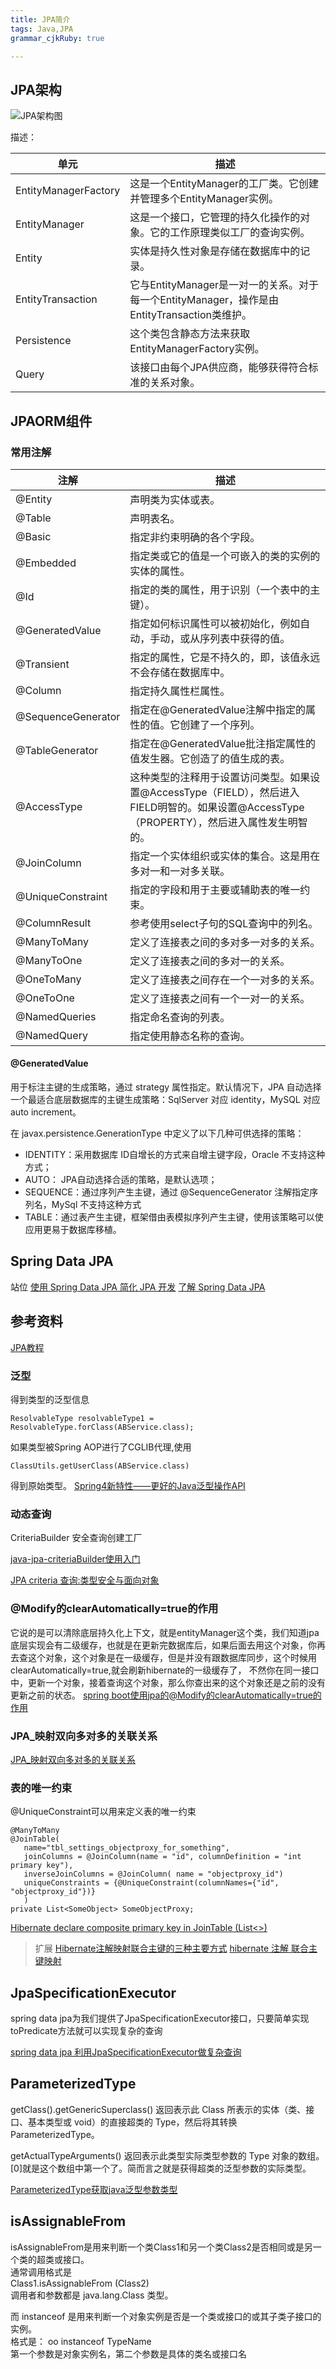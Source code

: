```yaml
---
title: JPA简介 
tags: Java,JPA
grammar_cjkRuby: true

---
```


## JPA架构

![JPA架构图](http://www.yiibai.com/uploads/allimg/141108/192R64962-0.png)

描述：

|单元|	描述|
|---|---|
|EntityManagerFactory|	这是一个EntityManager的工厂类。它创建并管理多个EntityManager实例。|
|EntityManager|	这是一个接口，它管理的持久化操作的对象。它的工作原理类似工厂的查询实例。|
|Entity|	实体是持久性对象是存储在数据库中的记录。|
|EntityTransaction	|它与EntityManager是一对一的关系。对于每一个EntityManager，操作是由EntityTransaction类维护。|
|Persistence	|这个类包含静态方法来获取EntityManagerFactory实例。|
|Query	|该接口由每个JPA供应商，能够获得符合标准的关系对象。|

## JPAORM组件

### 常用注解

|注解|	描述|
|---|---|
|@Entity	|声明类为实体或表。|
|@Table	|声明表名。|
|@Basic	|指定非约束明确的各个字段。|
|@Embedded	|指定类或它的值是一个可嵌入的类的实例的实体的属性。|
|@Id	|指定的类的属性，用于识别（一个表中的主键）。|
|@GeneratedValue	|指定如何标识属性可以被初始化，例如自动，手动，或从序列表中获得的值。|
|@Transient	|指定的属性，它是不持久的，即，该值永远不会存储在数据库中。|
|@Column	|指定持久属性栏属性。|
|@SequenceGenerator	|指定在@GeneratedValue注解中指定的属性的值。它创建了一个序列。|
|@TableGenerator	|指定在@GeneratedValue批注指定属性的值发生器。它创造了的值生成的表。|
|@AccessType	|这种类型的注释用于设置访问类型。如果设置@AccessType（FIELD），然后进入FIELD明智的。如果设置@AccessType（PROPERTY），然后进入属性发生明智的。|
|@JoinColumn	|指定一个实体组织或实体的集合。这是用在多对一和一对多关联。|
|@UniqueConstraint	|指定的字段和用于主要或辅助表的唯一约束。|
|@ColumnResult	|参考使用select子句的SQL查询中的列名。|
|@ManyToMany	|定义了连接表之间的多对多一对多的关系。|
|@ManyToOne	|定义了连接表之间的多对一的关系。|
|@OneToMany	|定义了连接表之间存在一个一对多的关系。|
|@OneToOne	|定义了连接表之间有一个一对一的关系。|
|@NamedQueries	|指定命名查询的列表。|
|@NamedQuery	|指定使用静态名称的查询。|

#### @GeneratedValue

用于标注主键的生成策略，通过 strategy 属性指定。默认情况下，JPA 自动选择一个最适合底层数据库的主键生成策略：SqlServer 对应 identity，MySQL 对应 auto increment。

在 javax.persistence.GenerationType 中定义了以下几种可供选择的策略：

 -  IDENTITY：采用数据库 ID自增长的方式来自增主键字段，Oracle 不支持这种方式；
 -  AUTO： JPA自动选择合适的策略，是默认选项；
 - SEQUENCE：通过序列产生主键，通过 @SequenceGenerator 注解指定序列名，MySql 不支持这种方式
 - TABLE：通过表产生主键，框架借由表模拟序列产生主键，使用该策略可以使应用更易于数据库移植。



## Spring Data JPA 
站位
[使用 Spring Data JPA 简化 JPA 开发](https://www.ibm.com/developerworks/cn/opensource/os-cn-spring-jpa/index.html)
[了解 Spring Data JPA](http://www.cnblogs.com/WangJinYang/p/4257383.html)


## 参考资料

[JPA教程](http://www.yiibai.com/jpa/)



###  泛型

得到类型的泛型信息
```
ResolvableType resolvableType1 = ResolvableType.forClass(ABService.class);
```

如果类型被Spring AOP进行了CGLIB代理,使用
```
ClassUtils.getUserClass(ABService.class)
```
得到原始类型。
[Spring4新特性——更好的Java泛型操作API](http://jinnianshilongnian.iteye.com/blog/1993608)

### 动态查询

CriteriaBuilder 安全查询创建工厂

[java-jpa-criteriaBuilder使用入门](http://blog.csdn.net/id_kong/article/details/70225032)

[JPA criteria 查询:类型安全与面向对象](https://my.oschina.net/zhaoqian/blog/133500)


### @Modify的clearAutomatically=true的作用
 它说的是可以清除底层持久化上下文，就是entityManager这个类，我们知道jpa底层实现会有二级缓存，也就是在更新完数据库后，如果后面去用这个对象，你再去查这个对象，这个对象是在一级缓存，但是并没有跟数据库同步，这个时候用clearAutomatically=true,就会刷新hibernate的一级缓存了， 不然你在同一接口中，更新一个对象，接着查询这个对象，那么你查出来的这个对象还是之前的没有更新之前的状态。
 [spring boot使用jpa的@Modify的clearAutomatically=true的作用](https://www.cnblogs.com/xjz1842/p/7217393.html)
 
 ### JPA_映射双向多对多的关联关系
 
 [JPA_映射双向多对多的关联关系](https://www.cnblogs.com/lj95801/p/5011537.html)
 
 ### 表的唯一约束
 @UniqueConstraint可以用来定义表的唯一约束
 
 ```
@ManyToMany
@JoinTable(
    name="tbl_settings_objectproxy_for_something",
    joinColumns = @JoinColumn(name = "id", columnDefinition = "int primary key"),
    inverseJoinColumns = @JoinColumn( name = "objectproxy_id")
    uniqueConstraints = {@UniqueConstraint(columnNames={"id", "objectproxy_id"})}
    )
private List<SomeObject> SomeObjectProxy;
 ```
 
 [Hibernate declare composite primary key in JoinTable (List<>)](https://stackoverflow.com/questions/10832865/hibernate-declare-composite-primary-key-in-jointable-list)
 

> 扩展 
> [Hibernate注解映射联合主键的三种主要方式](https://www.cnblogs.com/lcngu/p/5854864.html)
> [hibernate 注解 联合主键映射](https://www.cnblogs.com/mingforyou/p/4480066.html)

## JpaSpecificationExecutor
spring data jpa为我们提供了JpaSpecificationExecutor接口，只要简单实现toPredicate方法就可以实现复杂的查询

[spring data jpa 利用JpaSpecificationExecutor做复杂查询](http://blog.csdn.net/yingxiake/article/details/51014223)

## ParameterizedType
getClass().getGenericSuperclass() 
返回表示此 Class 所表示的实体（类、接口、基本类型或 void）的直接超类的 Type，然后将其转换ParameterizedType。

getActualTypeArguments() 
返回表示此类型实际类型参数的 Type 对象的数组。[0]就是这个数组中第一个了。简而言之就是获得超类的泛型参数的实际类型。

[ParameterizedType获取java泛型参数类型](http://blog.csdn.net/qq_18242391/article/details/54251947)

## isAssignableFrom

isAssignableFrom是用来判断一个类Class1和另一个类Class2是否相同或是另一个类的超类或接口。   
  通常调用格式是   
        Class1.isAssignableFrom (Class2)   
  调用者和参数都是   java.lang.Class   类型。   
  
  而   instanceof   是用来判断一个对象实例是否是一个类或接口的或其子类子接口的实例。   
    格式是：   oo   instanceof   TypeName     
    第一个参数是对象实例名，第二个参数是具体的类名或接口名 
